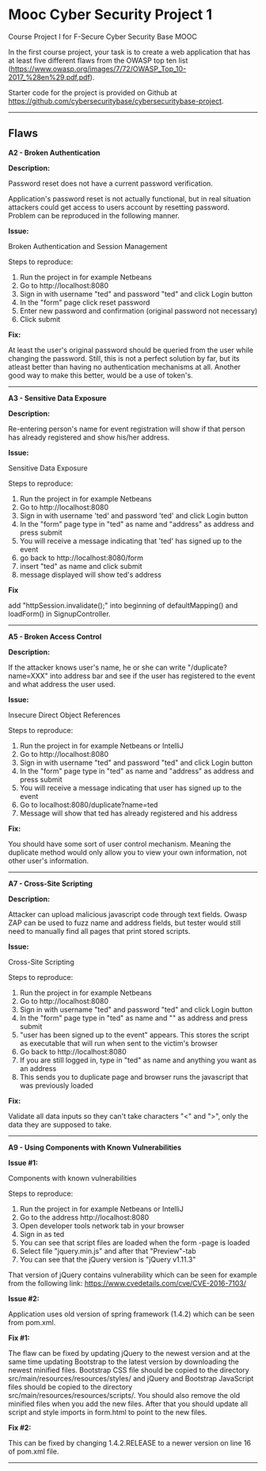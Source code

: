 # Mooc Cyber Security Project 1
Course Project I for F-Secure Cyber Security Base MOOC

In the first course project, your task is to create a web application that has at least five different flaws from the OWASP top ten list (https://www.owasp.org/images/7/72/OWASP_Top_10-2017_%28en%29.pdf.pdf).

Starter code for the project is provided on Github at https://github.com/cybersecuritybase/cybersecuritybase-project.

----------------------------------------
**Flaws**
----------------------------------------

**A2 - Broken Authentication**

**Description:**

Password reset does not have a current password verification.

Application's password reset is not actually functional, but in real situation attackers could get access to users account by resetting password.
Problem can be reproduced in the following manner.

**Issue:**

Broken Authentication and Session Management

Steps to reproduce:
1. Run the project in for example Netbeans
2. Go to http://localhost:8080
3. Sign in with username "ted" and password "ted" and click Login button
4. In the "form" page click reset password
5. Enter new password and confirmation (original password not necessary)
6. Click submit

**Fix:**

At least the user's original password should be queried from the user while changing the password. Still, this is not a perfect solution by far, but its atleast better than having no authentication mechanisms at all. Another good way to make this better, would be a use of token's.

----------------------------------------

**A3 - Sensitive Data Exposure**

**Description:**

Re-entering person's name for event registration will show if that person has already registered and show his/her address.

**Issue:**

Sensitive Data Exposure

Steps to reproduce:
1. Run the project in for example Netbeans
2. Go to http://localhost:8080
3. Sign in with username 'ted' and password 'ted' and click Login button
4. In the "form" page type in "ted" as name and "address" as address and press submit
5. You will receive a message indicating that 'ted' has signed up to the event
6. go back to http://localhost:8080/form
7. insert "ted" as name and click submit
8. message displayed will show ted's address

**Fix**

add "httpSession.invalidate();" into beginning of defaultMapping() and loadForm() in SignupController.

----------------------------------------

**A5 - Broken Access Control**

**Description:**

If the attacker knows user's name, he or she can write "/duplicate?name=XXX" into address bar and see if the user has registered to the event and what address the user used.

**Issue:**

Insecure Direct Object References

Steps to reproduce:
1. Run the project in for example Netbeans or IntelliJ
2. Go to http://localhost:8080
3. Sign in with username "ted" and password "ted" and click Login button
4. In the "form" page type in "ted" as name and "address" as address and press submit
5. You will receive a message indicating that user has signed up to the event
6. Go to localhost:8080/duplicate?name=ted
7. Message will show that ted has already registered and his address

**Fix:**

You should have some sort of user control mechanism. Meaning the duplicate method would only allow you to view your own information, not other user's information.

----------------------------------------

**A7 - Cross-Site Scripting**

**Description:**

Attacker can upload malicious javascript code through text fields.
Owasp ZAP can be used to fuzz name and address fields, but tester would still need to manually find all pages that print stored scripts.

**Issue:**

Cross-Site Scripting

Steps to reproduce:
1. Run the project in for example Netbeans
2. Go to http://localhost:8080
3. Sign in with username "ted" and password "ted" and click Login button
4. In the "form" page type in "ted" as name and "<script>alert('BAZINGA!')</script>" as address and press submit
5. "user has been signed up to the event" appears. This stores the script as executable that will run when sent to the victim's browser
6. Go back to http://localhost:8080
7. If you are still logged in, type in "ted" as name and anything you want as an address
8. This sends you to duplicate page and browser runs the javascript that was previously loaded

**Fix:**

Validate all data inputs so they can't take characters "<" and ">", only the data they are supposed to take.

----------------------------------------

**A9 - Using Components with Known Vulnerabilities**

**Issue #1:**

Components with known vulnerabilities

Steps to reproduce:
1. Run the project in for example Netbeans or IntelliJ
2. Go to the address http://localhost:8080
3. Open developer tools network tab in your browser
4. Sign in as ted
5. You can see that script files are loaded when the form -page is loaded
6. Select file "jquery.min.js" and after that "Preview"-tab
7. You can see that the jQuery version is "jQuery v1.11.3"

That version of jQuery contains vulnerability which can be seen for example from the following link:
https://www.cvedetails.com/cve/CVE-2016-7103/


**Issue #2:**

Application uses old version of spring framework (1.4.2) which can be seen from pom.xml.

**Fix #1:**

The flaw can be fixed by updating jQuery to the newest version and at the same time updating Bootstrap to the latest version by downloading the newest minified files. Bootstrap CSS file should be copied to the directory src/main/resources/resources/styles/ and jQuery and Bootstrap JavaScript files should be copied to the directory src/main/resources/resources/scripts/. You should also remove the old minified files when you add the new files. After that you should update all script and style imports in form.html to point to the new files.

**Fix #2:**

This can be fixed by changing 1.4.2.RELEASE to a newer version on line 16 of pom.xml file.

----------------------------------------